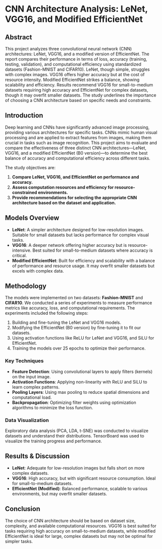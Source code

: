 # CNN Architecture Analysis: LeNet, VGG16, and Modified EfficientNet

## Abstract
This project analyzes three convolutional neural network (CNN) architectures: LeNet, VGG16, and a modified version of EfficientNet. The report compares their performance in terms of loss, accuracy (training, testing, validation), and computational efficiency using standardized datasets (Fashion-MNIST and CIFAR10). LeNet, though simple, struggles with complex images. VGG16 offers higher accuracy but at the cost of resource intensity. Modified EfficientNet strikes a balance, showing scalability and efficiency. Results recommend VGG16 for small-to-medium datasets requiring high accuracy and EfficientNet for complex datasets, though it may overfit smaller datasets. The study underlines the importance of choosing a CNN architecture based on specific needs and constraints.

## Introduction
Deep learning and CNNs have significantly advanced image processing, providing various architectures for specific tasks. CNNs mimic human visual processing and are applied to extract features from images, making them crucial in tasks such as image recognition. This project aims to evaluate and compare the effectiveness of three distinct CNN architectures—LeNet, VGG16, and a modified EfficientNet (B0 version)—to determine the best balance of accuracy and computational efficiency across different tasks.

The study objectives are:
1. **Compare LeNet, VGG16, and EfficientNet on performance and accuracy.**
2. **Assess computation resources and efficiency for resource-constrained environments.**
3. **Provide recommendations for selecting the appropriate CNN architecture based on the dataset and application.**

## Models Overview
- **LeNet**: A simpler architecture designed for low-resolution images. Suitable for small datasets but lacks performance for complex visual tasks.
- **VGG16**: A deeper network offering higher accuracy but is resource-intensive. Best suited for small-to-medium datasets where accuracy is critical.
- **Modified EfficientNet**: Built for efficiency and scalability with a balance of performance and resource usage. It may overfit smaller datasets but excels with complex data.

## Methodology
The models were implemented on two datasets: **Fashion-MNIST** and **CIFAR10**. We conducted a series of experiments to measure performance metrics like accuracy, loss, and computational requirements. The experiments included the following steps:
1. Building and fine-tuning the LeNet and VGG16 models.
2. Modifying the EfficientNet (B0 version) by fine-tuning it to fit our datasets.
3. Using activation functions like ReLU for LeNet and VGG16, and SiLU for EfficientNet.
4. Training the models over 25 epochs to optimize their performance.

### Key Techniques
- **Feature Detection**: Using convolutional layers to apply filters (kernels) on the input image.
- **Activation Functions**: Applying non-linearity with ReLU and SiLU to learn complex patterns.
- **Pooling Layers**: Using max pooling to reduce spatial dimensions and computational load.
- **Backpropagation**: Optimizing filter weights using optimization algorithms to minimize the loss function.

### Data Visualization
Exploratory data analysis (PCA, LDA, t-SNE) was conducted to visualize datasets and understand their distributions. TensorBoard was used to visualize the training progress and performance.

## Results & Discussion
- **LeNet**: Adequate for low-resolution images but falls short on more complex datasets.
- **VGG16**: High accuracy, but with significant resource consumption. Ideal for small-to-medium datasets.
- **EfficientNet (Modified)**: Balanced performance, scalable to various environments, but may overfit smaller datasets.

## Conclusion
The choice of CNN architecture should be based on dataset size, complexity, and available computational resources. VGG16 is best suited for tasks requiring high accuracy on small-to-medium datasets, while modified EfficientNet is ideal for large, complex datasets but may not be optimal for simpler tasks.

